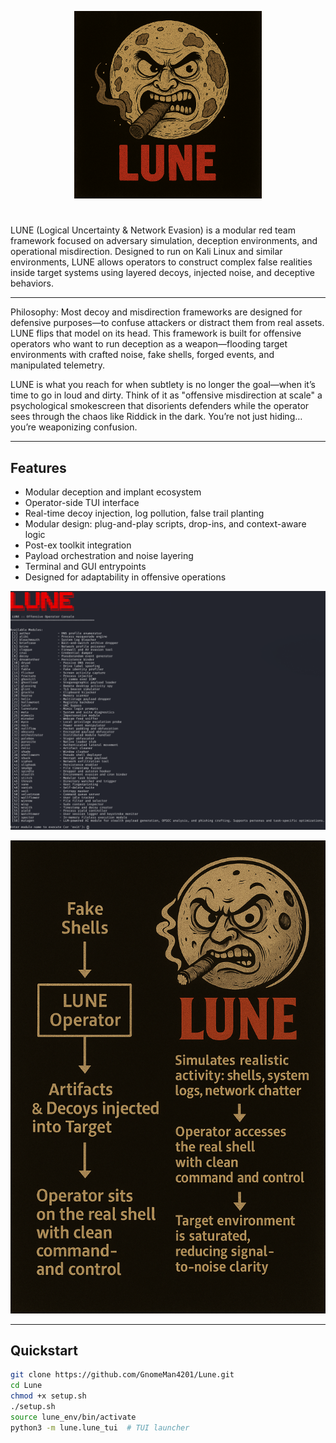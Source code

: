 <p align="center">  
  <img src="lune/assets/LUNE_LOGO.png" alt="LUNE Logo" width="300"/> 
</p>

# 

LUNE (Logical Uncertainty & Network Evasion) is a modular red team framework focused on adversary simulation, deception environments, and operational misdirection. Designed to run on Kali Linux and similar environments, LUNE allows operators to construct complex false realities inside target systems using layered decoys, injected noise, and deceptive behaviors.



----------------------------------------------------------------------------------------------------------------------------------------------------------------------------------------------------------------

Philosophy:
Most decoy and misdirection frameworks are designed for defensive purposes—to confuse attackers or distract them from real assets. LUNE flips that model on its head. This framework is built for offensive operators who want to run deception as a weapon—flooding target environments with crafted noise, fake shells, forged events, and manipulated telemetry.

LUNE is what you reach for when subtlety is no longer the goal—when it’s time to go in loud and dirty. Think of it as "offensive misdirection at scale" a psychological smokescreen that disorients defenders while the operator sees through the chaos like Riddick in the dark. You’re not just hiding… you’re weaponizing confusion.

----------------------------------------------------------------------------------------------------------------------------------------------------------------------------------------------------------------

## Features

- Modular deception and implant ecosystem  
- Operator-side TUI interface  
- Real-time decoy injection, log pollution, false trail planting  
- Modular design: plug-and-play scripts, drop-ins, and context-aware logic  
- Post-ex toolkit integration  
- Payload orchestration and noise layering  
- Terminal and GUI entrypoints  
- Designed for adaptability in offensive operations  

<p align="center">  
  <img src="lune/assets/LUNE.png" alt="LUNE UI Overview" width="700"/> 
</p>

<p align="center">  
  <img src="lune/assets/LUNE_PIPELINE.png" alt="LUNE Deception Pipeline" width="700"/> 
</p>

----------------------------------------------------------------------------------------------------------------------------------------------------------------------------------------------------------------

## Quickstart

```bash
git clone https://github.com/GnomeMan4201/Lune.git
cd Lune
chmod +x setup.sh
./setup.sh
source lune_env/bin/activate
python3 -m lune.lune_tui  # TUI launcher
